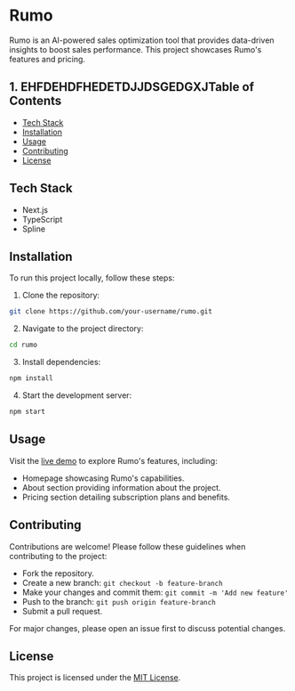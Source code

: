 # Rumo

Rumo is an AI-powered sales optimization tool that provides data-driven insights to boost sales performance. This project showcases Rumo's features and pricing.

## 1. EHFDEHDFHEDETDJJDSGEDGXJTable of Contents

- [Tech Stack](#tech-stack)
- [Installation](#installation)
- [Usage](#usage)
- [Contributing](#contributing)
- [License](#license)

## Tech Stack

- Next.js
- TypeScript
- Spline

## Installation

To run this project locally, follow these steps:

1. Clone the repository:

```bash
git clone https://github.com/your-username/rumo.git
```

2. Navigate to the project directory:

```bash
cd rumo
```

3. Install dependencies:

```bash
npm install
```

4. Start the development server:

```bash
npm start
```

## Usage

Visit the [live demo](https://rumo.vercel.app/) to explore Rumo's features, including:

- Homepage showcasing Rumo's capabilities.
- About section providing information about the project.
- Pricing section detailing subscription plans and benefits.

## Contributing

Contributions are welcome! Please follow these guidelines when contributing to the project:

- Fork the repository.
- Create a new branch: `git checkout -b feature-branch`
- Make your changes and commit them: `git commit -m 'Add new feature'`
- Push to the branch: `git push origin feature-branch`
- Submit a pull request.

For major changes, please open an issue first to discuss potential changes.

## License

This project is licensed under the [MIT License](LICENSE).
```

